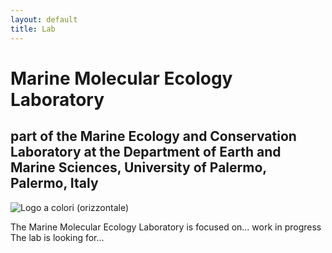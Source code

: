 ```yaml
---
layout: default
title: Lab
---
```


# Marine Molecular Ecology Laboratory
## part of the Marine Ecology and Conservation Laboratory at the Department of Earth and Marine Sciences, University of Palermo, Palermo, Italy 
![Logo a colori (orizzontale)](https://github.com/user-attachments/assets/77905257-dcd9-4d72-8c8c-e7e70d8bb7ab)

The Marine Molecular Ecology Laboratory is focused on... work in progress
The lab is looking for...
<br>


